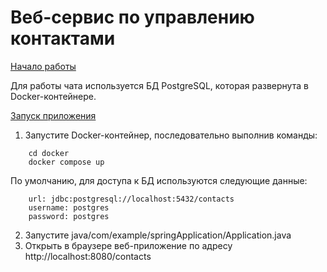 # Веб-сервис по управлению контактами

<u>Начало работы</u>

Для работы чата используется БД PostgreSQL, которая развернута в Docker-контейнере.</br>

<u>Запуск приложения</u>

1. Запустите Docker-контейнер, последовательно выполнив команды:
```
    cd docker
    docker compose up
```
По умолчанию, для доступа к БД используются следующие данные:
```
    url: jdbc:postgresql://localhost:5432/contacts
    username: postgres
    password: postgres
```
2. Запустите java/com/example/springApplication/Application.java
3. Открыть в браузере веб-приложение по адресу http://localhost:8080/contacts

